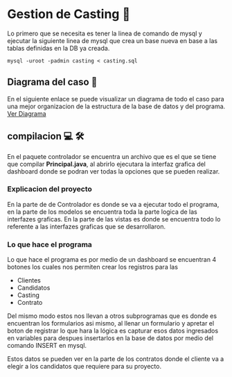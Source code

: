 # Gestion de Casting :dancer:

Lo primero que se necesita es tener la linea de comando de mysql y ejecutar la siguiente linea de mysql que crea un base nueva en base a las tablas definidas en la DB ya creada.

```
mysql -uroot -padmin casting < casting.sql
```

## Diagrama del caso :book:
En el siguiente enlace se puede visualizar un diagrama de todo el caso para una mejor organizacion de la estructura de la base de datos y del programa.
[Ver Diagrama](https://miro.com/app/board/uXjVOFgto34=/?invite_link_id=186523800084)


## compilacion :computer: :hammer_and_wrench:

En el paquete controlador se encuentra un archivo que es el que se tiene que compilar **Principal.java**, al abrirlo ejecutara la interfaz grafica del dashboard donde se podran ver todas la opciones que se pueden realizar.



### Explicacion del proyecto

En la parte de de Controlador es donde se va a ejecutar todo el programa, en la parte de los modelos se encuentra toda la parte logica de las interfazes graficas.
En la parte de las vistas es donde se encuentra todo lo referente a las interfazes graficas que se desarrollaron.


### Lo que hace el programa

Lo que hace el programa es por medio de un dashboard se encuentran 4 botones los cuales nos permiten crear los registros para las


* Clientes
* Candidatos
* Casting
* Contrato

Del mismo modo estos nos llevan a otros subprogramas que es donde es encuentran los formularios asi mismo, al llenar un formulario y apretar el boton de registrar lo que hara la lógica es capturar esos datos ingresados en variables para despues insertarlos en la base de datos por medio del comando INSERT en mysql.

Estos datos se pueden ver en la parte de los contratos donde el cliente va a elegir a los candidatos que requiere para su proyecto.


